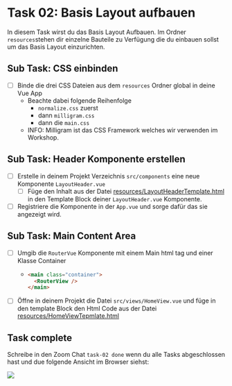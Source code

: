 # Task 02: Basis Layout aufbauen

In diesem Task wirst du das Basis Layout Aufbauen. Im Ordner `resources`stehen dir einzelne Bauteile zu Verfügung die du einbauen sollst um das Basis Layout einzurichten.

## Sub Task: CSS einbinden

- [ ] Binde die drei CSS Dateien aus dem `resources` Ordner global in deine Vue App
  - Beachte dabei folgende Reihenfolge
    - `normalize.css` zuerst
    - dann `milligram.css`
    - dann die `main.css`
  - INFO: Milligram ist das CSS Framework welches wir verwenden im Workshop.

## Sub Task: Header Komponente erstellen

- [ ] Erstelle in deinem Projekt Verzeichnis `src/components` eine neue Komponente `LayoutHeader.vue`
  - [ ] Füge den Inhalt aus der Datei [resources/LayoutHeaderTemplate.html](resources/LayoutHeaderTemplate.html) in den Template Block deiner `LayoutHeader.vue` Komponente.
- [ ] Registriere die Komponente in der `App.vue` und sorge dafür das sie angezeigt wird.

## Sub Task: Main Content Area

- [ ] Umgib die `RouterVue` Komponente mit einem Main html tag und einer Klasse Container
  - ```html
    <main class="container">
      <RouterView />
    </main>
    ```
- [ ] Öffne in deinem Projekt die Datei `src/views/HomeView.vue` und füge in den template Block den Html Code aus der Datei [resources/HomeViewTepmlate.html](resources/HomeViewTepmlate.html)

## Task complete

Schreibe in den Zoom Chat `task-02 done` wenn du alle Tasks abgeschlossen hast und due folgende Ansicht im Browser siehst:

![](img/homeview.vue.png)
